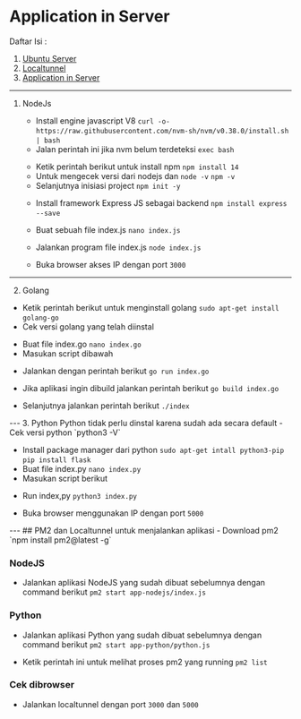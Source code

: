 # Application in Server

Daftar Isi :
  1. [Ubuntu Server](https://github.com/todikun/dev-ops/tree/main/ubuntu-server)
  2. [Localtunnel](https://github.com/todikun/dev-ops/tree/main/localtunnel)
  3. [Application in Server](https://github.com/todikun/dev-ops/edit/main/application-in-server)
---
1. NodeJs

   - Install engine javascript V8
   `curl -o- https://raw.githubusercontent.com/nvm-sh/nvm/v0.38.0/install.sh | bash`
   - Jalan perintah ini jika nvm belum terdeteksi `exec bash`
   
   <p align="center>
      <img src="./img/1.png" alt="devops" width="650">
   </p>
   
   - Ketik perintah berikut untuk install npm
   `npm install 14`
   - Untuk mengecek versi dari nodejs dan  `node -v` `npm -v`
   - Selanjutnya inisiasi project `npm init -y` 
   
   <p align="center>
      <img src="./img/2.png" alt="devops" width="650">
   </p>
      
   <p align="center>
      <img src="./img/3.png" alt="devops" width="650">
   </p>
   
   - Install framework Express JS sebagai backend 
   `npm install express --save`
      
   <p align="center>
      <img src="./img/4.png" alt="devops" width="650">
   </p>
   
   - Buat sebuah file index.js
   `nano index.js`    
   
   <p align="center>
      <img src="./img/5.png" alt="devops" width="650">
   </p>
   
   - Jalankan program file index.js
   `node index.js`   
   
   <p align="center>
      <img src="./img/6.png" alt="devops" width="650">
   </p>
   
   - Buka browser akses IP dengan port `3000` 
         
   <p align="center>
      <img src="./img/7.png" alt="devops" width="650">
   </p>
---
2. Golang
  - Ketik perintah berikut untuk menginstall golang
  `sudo apt-get install golang-go`
  - Cek versi golang yang telah diinstal      
  
   <p align="center>
      <img src="./img/9.png" alt="devops" width="650">
   </p>
   
   - Buat file index.go
   `nano index.go`
   - Masukan script dibawah
         
   <p align="center>
      <img src="./img/10.png" alt="devops" width="650">
   </p>
   
   - Jalankan dengan perintah berikut
   `go run index.go`   
   
   <p align="center>
      <img src="./img/11.png" alt="devops" width="650">
   </p>
   
   - Jika aplikasi ingin dibuild jalankan perintah berikut
   `go build index.go`
      
   <p align="center>
      <img src="./img/12.png" alt="devops" width="650">
   </p>
   
   - Selanjutnya jalankan perintah berikut
   `./index`
      
   <p align="center>
      <img src="./img/13.png" alt="devops" width="650">
   </p>
---
3. Python
 Python tidak perlu dinstal karena sudah ada secara default
   - Cek versi python
   `python3 -V`
   
   <p align="center>
      <img src="./img/14.png" alt="devops" width="650">
   </p>
   
   - Install package manager dari python
   `sudo apt-get intall python3-pip`
   `pip install flask`
   - Buat file index.py
   `nano index.py`
   - Masukan script berikut
      
   <p align="center>
      <img src="./img/15.png" alt="devops" width="650">
   </p>

   - Run index,py
   `python3 index.py`  
   
   <p align="center>
      <img src="./img/16.png" alt="devops" width="650">
   </p>
   
   - Buka browser menggunakan IP dengan port `5000`
      
   <p align="center>
      <img src="./img/17.png" alt="devops" width="650">
   </p>
---
## PM2 dan Localtunnel untuk menjalankan aplikasi
  - Download pm2
  `npm install pm2@latest -g`
  
  ### NodeJS
  - Jalankan aplikasi NodeJS yang sudah dibuat sebelumnya dengan command berikut
  `pm2 start app-nodejs/index.js`
  
   <p align="center>
      <img src="./img/18.png" alt="devops" width="650">
   </p>
   
  ### Python
  - Jalankan aplikasi Python yang sudah dibuat sebelumnya dengan command berikut
  `pm2 start app-python/python.js`
  
   <p align="center>
      <img src="./img/19.png" alt="devops" width="650">
   </p>
   
   - Ketik perintah ini untuk melihat proses pm2 yang running
   `pm2 list`
   
   <p align="center>
      <img src="./img/20.png" alt="devops" width="650">
   </p>
   
   ### Cek dibrowser
      
   <p align="center>
      <img src="./img/21.png" alt="devops" width="650">
   </p>   
   
   <p align="center>
      <img src="./img/22.png" alt="devops" width="650">
   </p>
   
   - Jalankan localtunnel dengan port `3000` dan `5000`
         
   <p align="center>
      <img src="./img/23.png" alt="devops" width="650">
   </p>   
   
   <p align="center>
      <img src="./img/24.png" alt="devops" width="650">
   </p>
   
   
   
  

